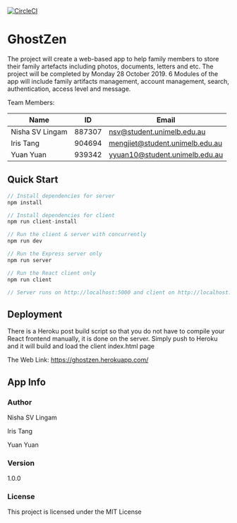 [![CircleCI](https://circleci.com/gh/Nishasvl/GhostZen/tree/master.svg?style=svg&circle-token=9b0497ede1df4e2474208b11a2961477c9fd0509)](https://circleci.com/gh/Nishasvl/GhostZen/tree/master)

# GhostZen

The project will create a web-based app to help family members to store their family artefacts including photos, documents, letters and etc. The project will be completed by Monday 28 October 2019. 6 Modules of the app will include family artifacts management, account management, search, authentication, access level and message.

Team Members:

   |Name|ID|Email|
   | --- | --- | --- |
   | Nisha SV Lingam | 887307 | nsv@student.unimelb.edu.au |
   | Iris Tang | 904694 | mengjiet@student.unimelb.edu.au |
   | Yuan Yuan | 939342 | yyuan10@student.unimelb.edu.au |
  
    
## Quick Start

```javascript
// Install dependencies for server
npm install

// Install dependencies for client
npm run client-install

// Run the client & server with concurrently
npm run dev

// Run the Express server only
npm run server

// Run the React client only
npm run client

// Server runs on http://localhost:5000 and client on http://localhost:3000
```

## Deployment

There is a Heroku post build script so that you do not have to compile your React frontend manually, it is done on the server. Simply push to Heroku and it will build and load the client index.html page

The Web Link: https://ghostzen.herokuapp.com/

## App Info

### Author

Nisha SV Lingam 

Iris Tang

Yuan Yuan

### Version

1.0.0

### License

This project is licensed under the MIT License
